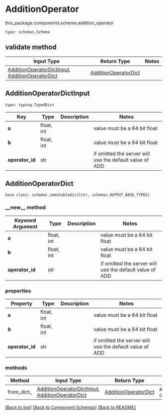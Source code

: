 # AdditionOperator
this_package.components.schema.addition_operator
```
type: schemas.Schema
```

## validate method
Input Type | Return Type | Notes
------------ | ------------- | -------------
[AdditionOperatorDictInput](#additionoperatordictinput), [AdditionOperatorDict](#additionoperatordict) | [AdditionOperatorDict](#additionoperatordict) |

## AdditionOperatorDictInput
```
type: typing.TypedDict
```
Key | Type |  Description | Notes
------------ | ------------- | ------------- | -------------
**a** | float, int |  | value must be a 64 bit float
**b** | float, int |  | value must be a 64 bit float
**operator_id** | str |  | if omitted the server will use the default value of ADD

## AdditionOperatorDict
```
base class: schemas.immutabledict[str, schemas.OUTPUT_BASE_TYPES]

```
### &lowbar;&lowbar;new&lowbar;&lowbar; method
Keyword Argument | Type | Description | Notes
---------------- | ---- | ----------- | -----
**a** | float, int |  | value must be a 64 bit float
**b** | float, int |  | value must be a 64 bit float
**operator_id** | str |  | if omitted the server will use the default value of ADD

### properties
Property | Type | Description | Notes
-------- | ---- | ----------- | -----
**a** | float, int |  | value must be a 64 bit float
**b** | float, int |  | value must be a 64 bit float
**operator_id** | str |  | if omitted the server will use the default value of ADD

### methods
Method | Input Type | Return Type | Notes
------ | ---------- | ----------- | ------
from_dict_ | [AdditionOperatorDictInput](#additionoperatordictinput), [AdditionOperatorDict](#additionoperatordict) | [AdditionOperatorDict](#additionoperatordict) | a constructor

[[Back to top]](#top) [[Back to Component Schemas]](../../../README.md#Component-Schemas) [[Back to README]](../../../README.md)
